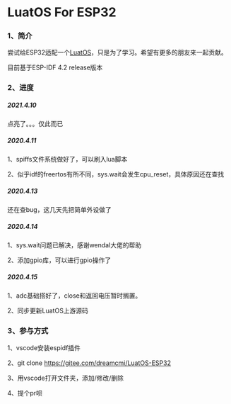 # LuatOS For ESP32

### 1、简介

尝试给ESP32适配一个[LuatOS](https://gitee.com/openLuat/LuatOS)，只是为了学习。希望有更多的朋友来一起贡献。

目前基于ESP-IDF 4.2 release版本

### 2、进度

##### 2021.4.10

点亮了。。。仅此而已

##### 2020.4.11

1、spiffs文件系统做好了，可以刷入lua脚本

2、似乎idf的freertos有所不同，sys.wait会发生cpu_reset，具体原因还在查找

##### 2020.4.13

还在查bug，这几天先把简单外设做了

##### 2020.4.14

1、sys.wait问题已解决，感谢wendal大佬的帮助

2、添加gpio库，可以进行gpio操作了

##### 2020.4.15

1、adc基础搭好了，close和返回电压暂时搁置。

2、同步更新LuatOS上游源码

### 3、参与方式

1、vscode安装espidf插件

2、git clone https://gitee.com/dreamcmi/LuatOS-ESP32 

3、用vscode打开文件夹，添加/修改/删除

4、提个pr呗